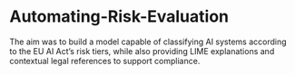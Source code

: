 # Automating-Risk-Evaluation
The aim was to build a model capable of classifying AI systems according to the EU AI Act’s risk tiers, while also providing LIME explanations and contextual legal references to support compliance.
